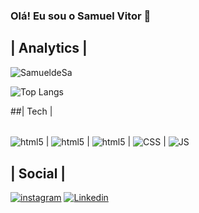 ### Olá! Eu sou o Samuel Vitor 🤙

## | Analytics |

![SamueldeSa](https://github-readme-stats.vercel.app/api?username=SamueldeSa&show_icons=true&theme=radical) 

![Top Langs](https://github-readme-stats.vercel.app/api/top-langs/?username=SamueldeSa&layout=compact&theme=tokyonight)

##| Tech |

<div style="display: inline_block"><br/>
<img align="center" alt="html5" src=https://img.shields.io/badge/.NET-5C2D91?style=for-the-badge&logo=.net&logoColor=white /> |
<img align="center" alt="html5" src=https://img.shields.io/badge/C%23-239120?style=for-the-badge&logo=c-sharp&logoColor=white /> |
<img align="center" alt="html5" src="https://img.shields.io/badge/HTML5-E34F26?style=for-the-badge&logo=html5&logoColor=white" /> |
<img align="center" alt="CSS" src="https://img.shields.io/badge/CSS3-1572B6?style=for-the-badge&logo=css3&logoColor=white" /> |
<img align="center" alt="JS" src="https://img.shields.io/badge/JavaScript-F7DF1E?style=for-the-badge&logo=javascript&logoColor=black" />

## | Social |
[![instagram](https://img.shields.io/badge/Instagram-E4405F?style=for-the-badge&logo=instagram&logoColor=white)](https://instagram.com/samuka__vitor)
[![Linkedin](https://img.shields.io/badge/LinkedIn-0077B5?style=for-the-badge&logo=linkedin&logoColor=white)](www.linkedin.com/in/samuel-vitor)
